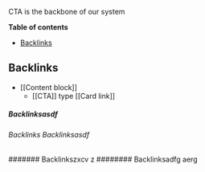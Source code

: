 CTA is the backbone of our system

<!-- table-of-contents start -->
**Table of contents**
  - [Backlinks](#backlinks)

<!-- table-of-contents end -->

## Backlinks
* [[Content block]]
	* [[CTA]] type [[Card link]]
##### Backlinksasdf 
###### Backlinks Backlinksasdf
####### Backlinkszxcv z
######## Backlinksadfg aerg
